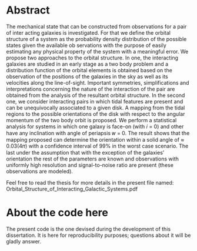 # Abstract

The mechanical state that can be constructed from observations for a pair of inter
acting galaxies is investigated. For that we define the orbital structure of a system
as the probability density distribution of the possible states given the available ob
servations with the purpose of easily estimating any physical property of the system
with a meaningful error. We propose two approaches to the orbital structure. In one,
the interacting galaxies are studied in an early stage as a two body problem and a
distribution function of the orbital elements is obtained based on the observation of
the positions of the galaxies in the sky as well as its velocities along the line-of-sight.
Important symmetries, simplifications and interpretations concerning the nature of
the interaction of the pair are obtained from the analysis of the resultant orbital
structure. In the second one, we consider interacting pairs in which tidal features are
present and can be unequivocally associated to a given disk. A mapping from the tidal
regions to the possible orientations of the disk with respect to the angular momentum
of the two body orbit is proposed. We perform a statistical analysis for systems in
which one galaxy is face-on (with 𝑖 = 0) and other have any inclination with angle
of periapsis 𝑤 = 0. The result shows that the mapping proposed can determine the
orientation within a solid angle of ≈ 0.03(4𝜋) with a confidence interval of 99% in
the worst case scenario. The last under the assumption that with the exception of
the galaxies’ orientation the rest of the parameters are known and observations with
uniformly high resolution and signal-to-noise ratio are present (these observations are
modeled).

Feel free to read the thesis for more details in the present file named: Orbital_Structure_of_Interacting_Galactic_Systems.pdf

# About the code here

The present code is the one devised during the development of this dissertation. It is here for reproducibility purposes; questions about it will be gladly answer.

